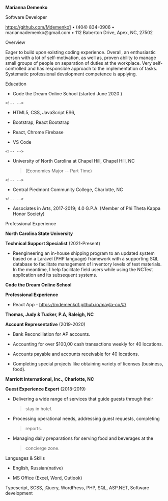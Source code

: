 **Marianna Demenko**

Software Developer

https://github.com/Mdemenko1 • (404) 834-0906 •
mariannademenko\@gmail.com • 112 Baberton Drive, Apex, NC, 27502

Overview

Eager to build upon existing coding experience. Overall, an enthusiastic
person with a lot of self-motivation, as well as, proven ability to
manage small groups of people on separation of duties at the workplace.
Very self-controlled and has responsible approach to the implementation
of tasks. Systematic professional development competence is applying.

Education

-   Code the Dream Online School (started June 2020 )

```{=html}
<!-- -->
```
-   HTML5, CSS, JavaScript ES6,

-   Bootstrap, React Bootstrap

-   React, Chrome Firebase

-   VS Code

```{=html}
<!-- -->
```
-   University of North Carolina at Chapel Hill, Chapel Hill, NC
    > (Economics Major -- Part Time)

```{=html}
<!-- -->
```
-   Central Piedmont Community College, Charlotte, NC

```{=html}
<!-- -->
```
-   Associates in Arts, 2017-2019; 4.0 G.P.A. (Member of Phi Theta Kappa
    Honor Society)

Professional Experience

**North Carolina State University**

**Technical Support Specialist** (2021-Present)

-   Reengineering an in-house shipping program to an updated system
    based on a Laravel (PHP language) framework with a supporting SQL
    database to facilitate management of inventory levels of test
    materials. In the meantime, I help facilitate field users while
    using the NCTest application and its subsequent systems.

**Code the Dream Online School**

**Professional Experience**

-   React App - https://mdemenko1.github.io/mayla-co/#/

**Thomas, Judy & Tucker, P.A, Raleigh, NC**

**Account Representative** (2019-2020)

-   Bank Reconciliation for AP accounts.

-   Accounting for over \$100,00 cash transactions weekly for 40
    locations.

-   Accounts payable and accounts receivable for 40 locations.

-   Completing special projects like obtaining variety of licenses
    (business, food).

**Marriott International, Inc., Charlotte, NC**

**Guest Experience Expert** (2018-2019)

-   Delivering a wide range of services that guide guests through their
    > stay in hotel.

-   Processing operational needs, addressing guest requests, completing
    > reports.

-   Managing daily preparations for serving food and beverages at the
    > concierge zone.

Languages & Skills

-   English, Russian(native)

-   MS Office (Excel, Word, Outlook)

Typescript, SCSS, jQuery, WordPress, PHP, SQL, ASP.NET, Software
development
